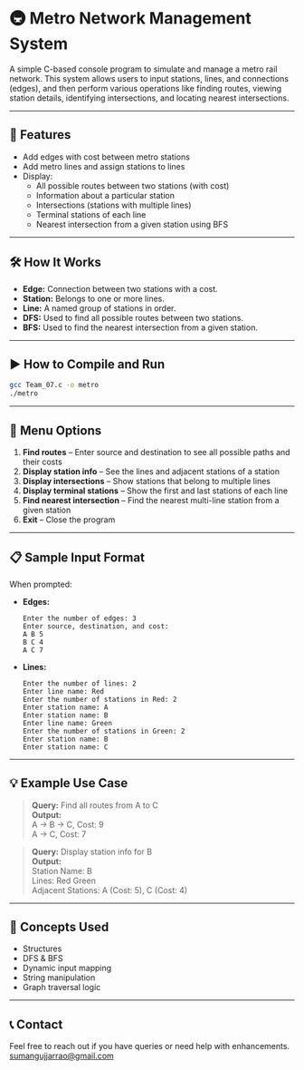 # 🚇 Metro Network Management System

A simple C-based console program to simulate and manage a metro rail network. This system allows users to input stations, lines, and connections (edges), and then perform various operations like finding routes, viewing station details, identifying intersections, and locating nearest intersections.

---

## 📁 Features

- Add edges with cost between metro stations
- Add metro lines and assign stations to lines
- Display:
  - All possible routes between two stations (with cost)
  - Information about a particular station
  - Intersections (stations with multiple lines)
  - Terminal stations of each line
  - Nearest intersection from a given station using BFS

---

## 🛠️ How It Works

- **Edge:** Connection between two stations with a cost.
- **Station:** Belongs to one or more lines.
- **Line:** A named group of stations in order.
- **DFS:** Used to find all possible routes between two stations.
- **BFS:** Used to find the nearest intersection from a given station.

---

## ▶️ How to Compile and Run

```bash
gcc Team_07.c -o metro
./metro
```

---

## 📌 Menu Options

1. **Find routes** – Enter source and destination to see all possible paths and their costs  
2. **Display station info** – See the lines and adjacent stations of a station  
3. **Display intersections** – Show stations that belong to multiple lines  
4. **Display terminal stations** – Show the first and last stations of each line  
5. **Find nearest intersection** – Find the nearest multi-line station from a given station  
6. **Exit** – Close the program  

---

## 📋 Sample Input Format

When prompted:

- **Edges:**
  ```
  Enter the number of edges: 3
  Enter source, destination, and cost:
  A B 5
  B C 4
  A C 7
  ```

- **Lines:**
  ```
  Enter the number of lines: 2
  Enter line name: Red
  Enter the number of stations in Red: 2
  Enter station name: A
  Enter station name: B
  Enter line name: Green
  Enter the number of stations in Green: 2
  Enter station name: B
  Enter station name: C
  ```

---

## 💡 Example Use Case

> **Query:** Find all routes from A to C  
> **Output:**  
> A -> B -> C, Cost: 9  
> A -> C, Cost: 7  

> **Query:** Display station info for B  
> **Output:**  
> Station Name: B  
> Lines: Red Green  
> Adjacent Stations: A (Cost: 5), C (Cost: 4)

---

## 🧠 Concepts Used

- Structures
- DFS & BFS
- Dynamic input mapping
- String manipulation
- Graph traversal logic

---

## 📞 Contact

Feel free to reach out if you have queries or need help with enhancements.
sumangujjarrao@gmail.com
